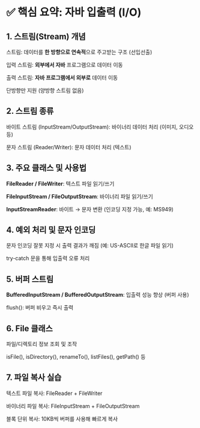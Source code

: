 # ✅ 핵심 요약: 자바 입출력 (I/O)
## 1. 스트림(Stream) 개념
스트림: 데이터를 **한 방향으로 연속적**으로 주고받는 구조 (선입선출)

입력 스트림: **외부에서 자바** 프로그램으로 데이터 이동

출력 스트림: **자바 프로그램에서 외부로** 데이터 이동

단방향만 지원 (양방향 스트림 없음)

## 2. 스트림 종류
바이트 스트림 (InputStream/OutputStream): 바이너리 데이터 처리 (이미지, 오디오 등)

문자 스트림 (Reader/Writer): 문자 데이터 처리 (텍스트)

## 3. 주요 클래스 및 사용법
**FileReader / FileWriter**: 텍스트 파일 읽기/쓰기

**FileInputStream / FileOutputStream**: 바이너리 파일 읽기/쓰기

**InputStreamReader**: 바이트 → 문자 변환 (인코딩 지정 가능, 예: MS949)

## 4. 예외 처리 및 문자 인코딩
문자 인코딩 잘못 지정 시 출력 결과가 깨짐 (예: US-ASCII로 한글 파일 읽기)

try-catch 문을 통해 입출력 오류 처리

## 5. 버퍼 스트림
**BufferedInputStream / BufferedOutputStream**: 입출력 성능 향상 (버퍼 사용)

flush(): 버퍼 비우고 즉시 출력

## 6. File 클래스
파일/디렉토리 정보 조회 및 조작

isFile(), isDirectory(), renameTo(), listFiles(), getPath() 등

## 7. 파일 복사 실습
텍스트 파일 복사: FileReader + FileWriter

바이너리 파일 복사: FileInputStream + FileOutputStream

블록 단위 복사: 10KB씩 버퍼를 사용해 빠르게 복사

